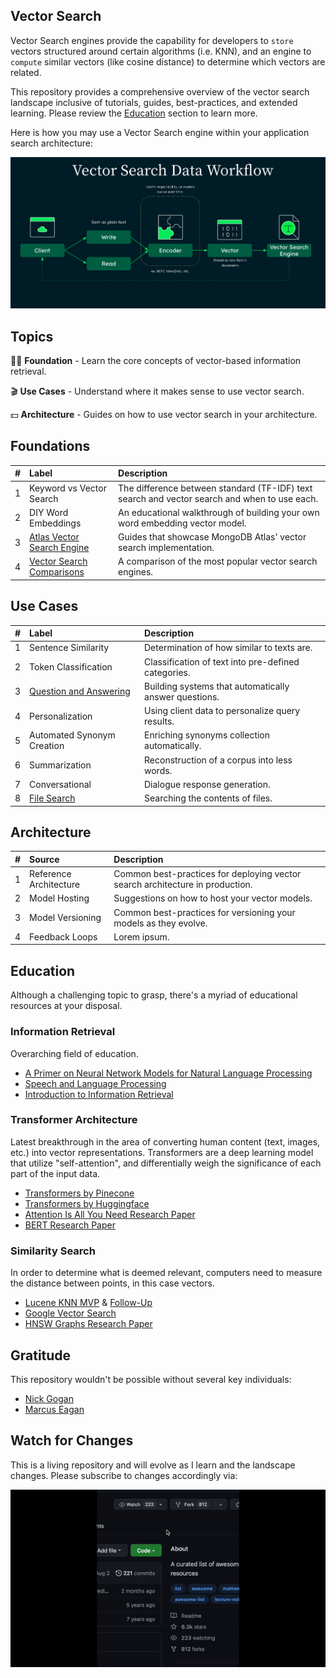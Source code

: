 ## Vector Search

Vector Search engines provide the capability for developers to `store` vectors structured around certain algorithms (i.e. KNN), and an engine to `compute` similar vectors (like cosine distance) to determine which vectors are related. 

This repository provides a comprehensive overview of the vector search landscape inclusive of tutorials, guides, best-practices, and extended learning. Please review the [Education](https://github.com/esteininger/vector-search#education) section to learn more.

Here is how you may use a Vector Search engine within your application search architecture:

<center><img src="/assets/diagram.png"></center>

## Topics

🧑‍🏫 **Foundation** - Learn the core concepts of vector-based information retrieval.

🎬 **Use Cases** - Understand where it makes sense to use vector search.

💵 **Architecture** - Guides on how to use vector search in your architecture.

## Foundations

| # | Label                                                               | Description |
|:--|:--------------------------------------------------------------------|:---|
| 1 | Keyword vs Vector Search                                            | The difference between standard (TF-IDF) text search and vector search and when to use each. |
| 2 | DIY Word Embeddings                                                 | An educational walkthrough of building your own word embedding vector model. |
| 3 | [Atlas Vector Search Engine](/foundations/atlas-vector-search)                 | Guides that showcase MongoDB Atlas' vector search implementation. |
| 4 | [Vector Search Comparisons](/foundations/vector-search-comparisons) | A comparison of the most popular vector search engines. |

## Use Cases

| # | Label                                                       | Description |
|:--|:------------------------------------------------------------|:-----------|
| 1 | Sentence Similarity                                         | Determination of how similar to texts are. |
| 2 | Token Classification                                        | Classification of text into pre-defined categories. |
| 3 | [Question and Answering](/use-cases/question-and-answering) | Building systems that automatically answer questions. |
| 4 | Personalization                                             | Using client data to personalize query results. |
| 5 | Automated Synonym Creation                                  | Enriching synonyms collection automatically. |
| 6 | Summarization                                               | Reconstruction of a corpus into less words. |
| 7 | Conversational                                              | Dialogue response generation. |
| 8 | [File Search](/use-cases/file-search)                       | Searching the contents of files. |

## Architecture

| # | Source                 | Description                                     |
|:--|:-----------------------|:------------------------------------------------|
| 1 | Reference Architecture | Common best-practices for deploying vector search architecture in production. |
| 2 | Model Hosting          | Suggestions on how to host your vector models.  |
| 3 | Model Versioning       | Common best-practices for versioning your models as they evolve. |
| 4 | Feedback Loops         | Lorem ipsum.                                    |

## Education

Although a challenging topic to grasp, there's a myriad of educational resources at your disposal.

### Information Retrieval

Overarching field of education.

- [A Primer on Neural Network Models for Natural Language Processing](https://u.cs.biu.ac.il/~yogo/nnlp.pdf)
- [Speech and Language Processing](https://web.stanford.edu/~jurafsky/slp3/)
- [Introduction to Information Retrieval](https://nlp.stanford.edu/IR-book/)

### Transformer Architecture

Latest breakthrough in the area of converting human content (text, images, etc.) into vector representations.
Transformers are a deep learning model that utilize "self-attention", and differentially weigh the significance of each part of the input data.

-   [Transformers by Pinecone](https://www.pinecone.io/learn/transformers/)
-   [Transformers by Huggingface](https://aclanthology.org/2020.emnlp-demos.6.pdf)
-   [Attention Is All You Need Research Paper](https://arxiv.org/pdf/1706.03762.pdf)
-   [BERT Research Paper](https://arxiv.org/pdf/1810.04805.pdf)

### Similarity Search

In order to determine what is deemed relevant, computers need to measure the distance between points, in this case vectors.

-   [Lucene KNN MVP](https://issues.apache.org/jira/browse/LUCENE-9004) & [Follow-Up](https://issues.apache.org/jira/browse/LUCENE-10054)
-   [Google Vector Search](https://cloud.google.com/blog/topics/developers-practitioners/find-anything-blazingly-fast-googles-vector-search-technology)
- [HNSW Graphs Research Paper](https://arxiv.org/abs/1603.09320)

## Gratitude

This repository wouldn't be possible without several key individuals:

-   [Nick Gogan](https://github.com/nickgogan)
-   [Marcus Eagan](https://github.com/MarcusSorealheis)

## Watch for Changes

This is a living repository and will evolve as I learn and the landscape changes. Please subscribe to changes accordingly via:

<center><img src="/assets/watch.gif"></center>
